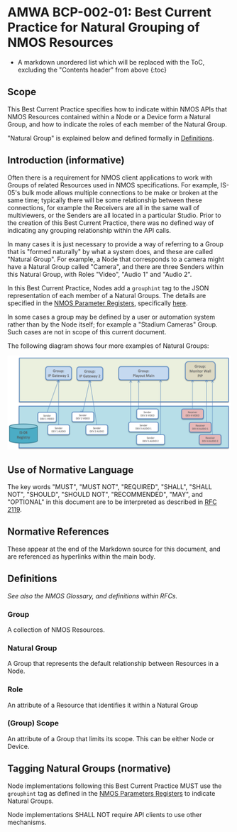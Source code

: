 # AMWA BCP-002-01: Best Current Practice for Natural Grouping of NMOS Resources

* A markdown unordered list which will be replaced with the ToC, excluding the "Contents header" from above
{:toc}

## Scope

This Best Current Practice specifies how to indicate within NMOS APIs that NMOS Resources
contained within a Node or a Device form a Natural Group,
and how to indicate the roles of each member of the Natural Group.

"Natural Group" is explained below and defined formally in [Definitions](#natural-group).

## Introduction (informative)

Often there is a requirement for NMOS client applications to work with Groups of related Resources
used in NMOS specifications. For example, IS-05's bulk mode allows multiple connections to be make
or broken at the same time; typically there will be some relationship between these connections,
for example the Receivers are all in the same wall of multiviewers, or the Senders are all located
in a particular Studio. Prior to the creation of this Best Current Practice, there was no defined
way of indicating any grouping relationship within the API calls.

In many cases it is just necessary to provide a way of referring to a Group that is
"formed naturally" by what a system does, and these are called "Natural Group".
For example, a Node that corresponds to a camera might have a Natural Group called "Camera",
and there are three Senders within this Natural Group, with Roles "Video", "Audio 1" and "Audio 2".

In this Best Current Practice, Nodes add a `grouphint` tag to the JSON representation
of each member of a Natural Groups. The details are specified in the [NMOS Parameter Registers][NPR], specifically [here][NPR-TAGS-GROUPHINT].

In some cases a group may be defined by a user or automation system rather than by the Node itself;
for example a "Stadium Cameras" Group. Such cases are not in scope of this current document.

The following diagram shows four more examples of Natural Groups:

![Group examples](images/group-example.png)

## Use of Normative Language

The key words "MUST", "MUST NOT", "REQUIRED", "SHALL", "SHALL NOT", "SHOULD", "SHOULD NOT", "RECOMMENDED", "MAY", and "OPTIONAL" in this document are to be interpreted as described in [RFC 2119][RFC-2119].

## Normative References

These appear at the end of the Markdown source for this document,
and are referenced as hyperlinks within the main body.

## Definitions

_See also the NMOS Glossary, and definitions within RFCs._

### Group

A collection of NMOS Resources.

### Natural Group

A Group that represents the default relationship between Resources in a Node.

### Role

An attribute of a Resource that identifies it within a Natural Group

### (Group) Scope

An attribute of a Group that limits its scope. This can be either Node or Device.

## Tagging Natural Groups (normative)

Node implementations following this Best Current Practice MUST use the `grouphint` tag as defined in the [NMOS Parameters Registers][NPR-TAGS-GROUPHINT] to indicate Natural Groups.

Node implementations SHALL NOT require API clients to use other mechanisms.


[RFC-2119]: https://tools.ietf.org/html/rfc2119
"Key words for use in RFCs to Indicate Requirement Levels"

[NPR-TAGS-GROUPHINT]: https://amwa-tv.github.io/nmos-parameter-registers/branches/master/tags/grouphint.html
"Tags Group Hints"

[NPR]: https://amwa-tv.github.io/nmos-parameter-registers
"NMOS Parameter Registers"
